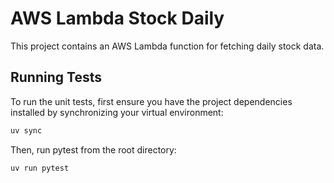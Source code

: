 # AWS Lambda Stock Daily

This project contains an AWS Lambda function for fetching daily stock data.

## Running Tests

To run the unit tests, first ensure you have the project dependencies installed by synchronizing your virtual environment:

```bash
uv sync
```

Then, run pytest from the root directory:

```bash
uv run pytest
```
